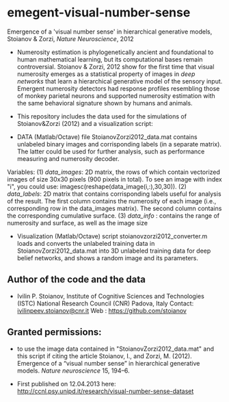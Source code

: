 # emegent-visual-number-sense
Emergence of a 'visual number sense' in hierarchical generative models, Stoianov &amp; Zorzi, *Nature Neuroscience*, 2012

* Numerosity estimation is phylogenetically ancient and foundational to human mathematical learning, but its computational bases remain controversial. Stoianov & Zorzi, 2012 show for the first time that visual numerosity emerges as a statistical property of images in *deep networks* that learn a hierarchical generative model of the sensory input. Emergent numerosity detectors had response profiles resembling those of monkey parietal neurons and supported numerosity estimation with the same behavioral signature shown by humans and animals.

* This repository includes the data used for the simulations of Stoianov&Zorzi (2012) and a visualization script: 

* DATA (Matlab/Octave) file StoianovZorzi2012_data.mat contains unlabeled binary images and corrisponding labels (in a separate matrix). The latter could be used for further analysis, such as performance measuring and numerosity decoder.

Variables: (1) *data_images*: 2D matrix, the rows of which contain vectorized images of size 30x30 pixels (900 pixels in total). To see an image with index "i", you could use: imagesc(reshape(data_image(i,:),30,30)). (2) *data_labels*: 2D matrix that contains corrisponding labels useful for analysis of the result. The first column contains the numerosity of each image (i.e., corresponding row in the data_images matrix). The second column contains the corresponding cumulative surface. (3) *data_info* : contains the range of numerosity and surface, as well as the image size

* Visualization (Matlab/Octave) script stoianovzorzi2012_converter.m loads and converts the unlabeled training data in StoianovZorzi2012_data.mat into 3D unlabeled training data for deep belief networks, and shows a random image and its parameters.

##  Author of the code and the data

*  Ivilin P. Stoianov, 
   Institute of Cognitive Sciences and Technologies (ISTC)
   National Research Council (CNR)
   Padova, Italy
   Contact: ivilinpeev.stoianov@cnr.it
   Web	  : https://github.com/stoianov

## Granted permissions:
* to use the image data contained in "StoianovZorzi2012_data.mat" and this script if citing the article Stoianov, I., and Zorzi, M. (2012). Emergence of a “visual number sense” in hierarchical generative models. *Nature neuroscience* 15, 194–6.

* First published on 12.04.2013 here: http://ccnl.psy.unipd.it/research/visual-number-sense-dataset
